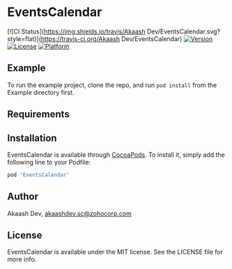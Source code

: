 # EventsCalendar

[![CI Status](https://img.shields.io/travis/Akaash Dev/EventsCalendar.svg?style=flat)](https://travis-ci.org/Akaash Dev/EventsCalendar)
[![Version](https://img.shields.io/cocoapods/v/EventsCalendar.svg?style=flat)](https://cocoapods.org/pods/EventsCalendar)
[![License](https://img.shields.io/cocoapods/l/EventsCalendar.svg?style=flat)](https://cocoapods.org/pods/EventsCalendar)
[![Platform](https://img.shields.io/cocoapods/p/EventsCalendar.svg?style=flat)](https://cocoapods.org/pods/EventsCalendar)

## Example

To run the example project, clone the repo, and run `pod install` from the Example directory first.

## Requirements

## Installation

EventsCalendar is available through [CocoaPods](https://cocoapods.org). To install
it, simply add the following line to your Podfile:

```ruby
pod 'EventsCalendar'
```

## Author

Akaash Dev, akaashdev.sc@zohocorp.com

## License

EventsCalendar is available under the MIT license. See the LICENSE file for more info.
